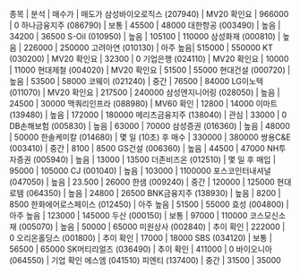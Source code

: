 종목 | 분석 | 매수가 | 매도가
삼성바이오로직스 (207940) | MV20 확인요 | 966000 | 0
하나금융지주 (086790) | 보통 | 45500 | 48000 
대한항공 (003490) | 높음 | 34200 | 36500
S-Oil (010950) | 높음 | 105100 | 110000
삼성화재 (000810) | 높음 | 226000 | 250000
고려아연 (010130) | 아주 높음| 515000 | 550000
KT (030200) | MV20 확인요 | 32300 | 0
기업은행 (024110) | MV20 확인요 | 10000 | 11000
현대제철 (004020) | MV20 확인요 | 51500 | 55000
현대건설 (000720) | 높음 | 53500 | 58000
코웨이 (021240) | 중간 | 76500 | 84000
LG이노텍 (011070) | MV20 확인요 | 217500 | 240000
삼성엔지니어링 (028050) | 높음 | 24500 | 30000
맥쿼리인프라 (088980) | MV60 확인 | 12800 | 14000
이마트 (139480) | 높음 | 172000 | 180000
메리츠금융지주 (138040) | 관심 | 33000 | 0
DB손해보험 (005830) | 높음 | 63000 | 70000
삼성증권 (016360) | 높음 | 48000 | 50000
한솔케미칼 (014680) | 몇 일 (10초) 후 매수 | 330000 | 380000
쌍용C&E (003410) | 중간 | 8100 | 8500
GS건설 (006360) | 높음 | 44500 | 47000
NH투자증권 (005940) | 높음 | 13000 | 13500
더존비즈온 (012510) | 몇 일 후 매입 | 95000 | 105000
CJ (001040) | 높음 | 103000 | 1100000
포스코인터내셔널 (047050) | 높음 | 23.500 | 26000
한샘 (009240) | 중간 | 120000 | 125000
현대로템 (064350) | 높음 | 24800 | 26500
BNK금융지주 (138930) | 높음 | 8200 | 8500
한화에어로스페이스 (012450) | 아주 높음 | 51500 | 55000
효성 (004800) | 아주 높음 | 123000 | 145000
두산 (000150) | 보통 | 97000 | 110000
코스모신소재 (005070) | 높음 | 50000 | 65000
미원상사 (002840) | 추이 확인 | 222000 | 0
오리온홀딩스 (001800) | 추이 확인 | 17000 | 18000
SBS (034120) | 보통 | 56500 | 65000
SK머티리얼즈 (036490) | 추이 확인 | 411000 | 0
바이오니아 (064550) | 기업 확인
에스엠 (041510)
피엔티 (137400) | 중간 | 31500 | 35000

